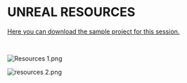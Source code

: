 # UNREAL RESOURCES

<p><a class="inline_disabled" href="https://drive.google.com/file/d/19XMad_7g2ArmfuP-VwAZKiFkKe671V8f/view?usp=share_link" target="_blank">Here you can download the sample project for this session.</a></p>
<p>&nbsp;</p>
<p><img src="https://vertexschool.instructure.com/courses/288/files/17051/preview?verifier=PP35EGgya03xFdnUq221p8HflXRzpebuMAhTiAqy" alt="Resources 1.png" data-api-endpoint="https://vertexschool.instructure.com/api/v1/courses/288/files/17051" data-api-returntype="File"></p>
<p><img src="https://vertexschool.instructure.com/courses/288/files/17052/preview?verifier=3z6LfiA4JscfQnC6oGc5JoLRXXhUebZ5IXTQuLKz" alt="resources 2.png" data-api-endpoint="https://vertexschool.instructure.com/api/v1/courses/288/files/17052" data-api-returntype="File"></p>
